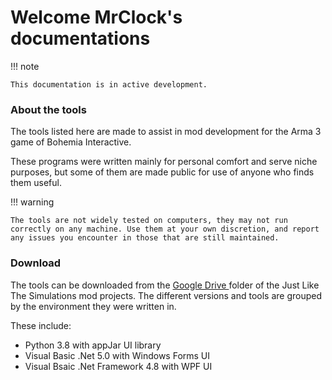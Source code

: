 # Welcome MrClock's documentations

!!! note

    This documentation is in active development.

### About the tools

The tools listed here are made to assist in mod development for the Arma 3 game of Bohemia Interactive.

These programs were written mainly for personal comfort and serve niche purposes, but some of them are made public for use of anyone who finds them useful.

!!! warning

    The tools are not widely tested on computers, they may not run correctly on any machine. Use them at your own discretion, and report any issues you encounter in those that are still maintained.

### Download

The tools can be downloaded from the [Google Drive ](https://drive.google.com/open?id=1P9WmoGLcbxL0iQok9j2K-zIBmDWNNJPD) folder of the Just Like The Simulations mod projects.
The different versions and tools are grouped by the environment they were written in.

These include:

* Python 3.8 with appJar UI library
* Visual Basic .Net 5.0 with Windows Forms UI
* Visual Bsaic .Net Framework 4.8 with WPF UI